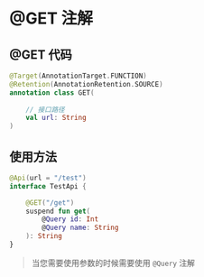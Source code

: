 # @GET 注解

## @GET 代码

```kotlin
@Target(AnnotationTarget.FUNCTION)
@Retention(AnnotationRetention.SOURCE)
annotation class GET(
    
    // 接口路径
    val url: String
)
```

## 使用方法

```kotlin
@Api(url = "/test")
interface TestApi {

    @GET("/get")
    suspend fun get(
        @Query id: Int
        @Query name: String
    ): String
}
```

> 当您需要使用参数的时候需要使用 `@Query` 注解
